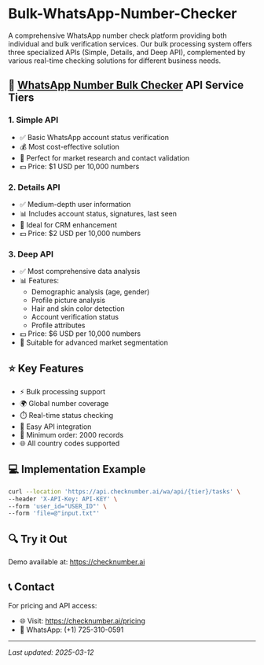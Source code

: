 # Bulk-WhatsApp-Number-Checker

A comprehensive WhatsApp number check platform providing both individual and bulk verification services. Our bulk processing system offers three specialized APIs (Simple, Details, and Deep API), complemented by various real-time checking solutions for different business needs.

## 🚀 [WhatsApp Number Bulk Checker](https://checknumber.ai) API Service Tiers

### 1. Simple API
- ✅ Basic WhatsApp account status verification
- 💰 Most cost-effective solution
- 🎯 Perfect for market research and contact validation
- 💵 Price: $1 USD per 10,000 numbers

### 2. Details API  
- ✅ Medium-depth user information
- 📊 Includes account status, signatures, last seen
- 🎯 Ideal for CRM enhancement
- 💵 Price: $2 USD per 10,000 numbers

### 3. Deep API
- ✅ Most comprehensive data analysis
- 📊 Features:
  - Demographic analysis (age, gender)
  - Profile picture analysis
  - Hair and skin color detection
  - Account verification status
  - Profile attributes
- 💵 Price: $6 USD per 10,000 numbers
- 🎯 Suitable for advanced market segmentation

## ⭐ Key Features

- ⚡ Bulk processing support
- 🌍 Global number coverage
- ⏱️ Real-time status checking 
- 🔌 Easy API integration
- 📝 Minimum order: 2000 records
- 🌐 All country codes supported

## 💻 Implementation Example

````bash
curl --location 'https://api.checknumber.ai/wa/api/{tier}/tasks' \
--header 'X-API-Key: API-KEY' \
--form 'user_id="USER_ID"' \
--form 'file=@"input.txt"'
````

## 🔍 Try it Out

Demo available at: https://checknumber.ai

## 📞 Contact

For pricing and API access:
- 🌐 Visit: https://checknumber.ai/pricing
- 📱 WhatsApp: (+1) 725-310-0591

---
*Last updated: 2025-03-12*
